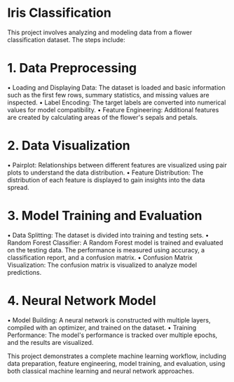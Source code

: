 # Iris Classification

This project involves analyzing and modeling data from a flower classification dataset. The steps include:

# 1. Data Preprocessing
• Loading and Displaying Data: The dataset is loaded and basic information such as the first few rows, summary statistics, and missing values are inspected.
• Label Encoding: The target labels are converted into numerical values for model compatibility.
• Feature Engineering: Additional features are created by calculating areas of the flower's sepals and petals.

# 2. Data Visualization
• Pairplot: Relationships between different features are visualized using pair plots to understand the data distribution.
• Feature Distribution: The distribution of each feature is displayed to gain insights into the data spread.

# 3. Model Training and Evaluation
• Data Splitting: The dataset is divided into training and testing sets.
• Random Forest Classifier: A Random Forest model is trained and evaluated on the testing data. The performance is measured using accuracy, a classification report, and a confusion matrix.
• Confusion Matrix Visualization: The confusion matrix is visualized to analyze model predictions.

# 4. Neural Network Model
• Model Building: A neural network is constructed with multiple layers, compiled with an optimizer, and trained on the dataset.
• Training Performance: The model's performance is tracked over multiple epochs, and the results are visualized.



This project demonstrates a complete machine learning workflow, including data preparation, feature engineering, model training, and evaluation, using both classical machine learning and neural network approaches.

